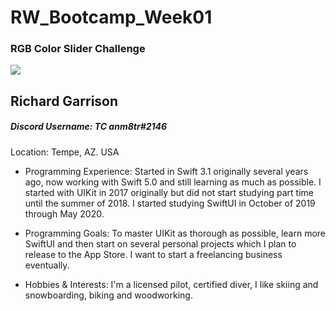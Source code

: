 # RW_Bootcamp_Week01
### RGB Color Slider Challenge

![](https://github.com/anm8tr/RW_Bootcamp_Week001/blob/master/auth.jpg)
## Richard Garrison
##### Discord Username: TC anm8tr#2146

Location: Tempe, AZ. USA

* Programming Experience: Started in Swift 3.1 originally several years ago, now working with Swift 5.0 and still learning as much as possible. I started with UIKit in 2017 originally but did not start studying part time until the summer of 2018. I started studying SwiftUI in October of 2019 through May 2020. 

* Programming Goals: To master UIKit as thorough as possible, learn more SwiftUI and then start on several personal projects which I plan to release to the App Store. I want to start a freelancing business eventually.  

* Hobbies & Interests: I'm a licensed pilot, certified diver, I like skiing and snowboarding, biking and woodworking.
